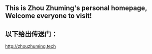 ## This is Zhou Zhuming's personal homepage, Welcome everyone to visit!

## 以下给出传送门：

 <http://zhouzhuming.tech>
